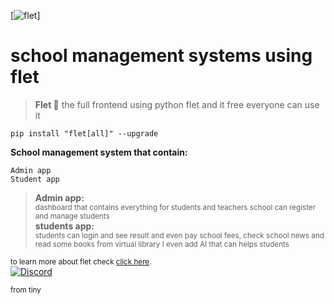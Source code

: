 [![flet](https://discord.com/invite/SDeuykaj)]
# school management systems using flet

> **Flet 💫** 
the full frontend using python flet and it free everyone can use it 



<pre><code>pip install "flet[all]" --upgrade</code></pre>


**School management system that contain:**
```
Admin app 
Student app
```

> **Admin app:**</br> <sub> dashboard that contains everything for students and teachers school can register and manage students </sub></br>
> **students app:**</br> <sub> students can login and see result and even pay school fees, check school news and read some books from virtual library I even add AI that can helps students</sub>

<sub>to learn more about flet check [click here](https://flet.dev/).</sub></br>
[![Discord](https://img.shields.io/badge/Discord-7289DA?style=for-the-badge&logo=discord&logoColor=white)](https://discord.com/invite/SDeuykaj)

<sub>from tiny</sub>
